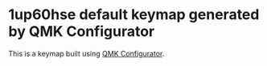 # 1up60hse default keymap generated by QMK Configurator

This is a keymap built using [QMK Configurator](https://config.qmk.fm/#/1upkeyboards/1up60hse/LAYOUT_60_ansi).  


